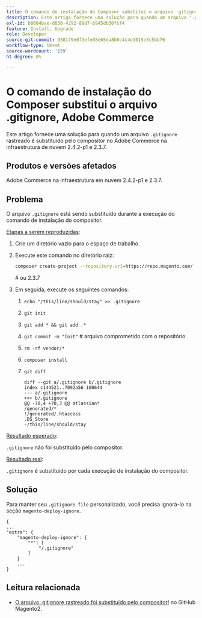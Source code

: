 ```yaml
---
title: O comando de instalação do Composer substitui o arquivo .gitignore, Adobe Commerce
description: Este artigo fornece uma solução para quando um arquivo '.gitignore' rastreado é substituído pelo composer no Adobe Commerce na infraestrutura de nuvem 2.4.2-p1 e 2.3.7.
exl-id: b0604bae-d630-4292-88d7-6945db30fcf4
feature: Install, Upgrade
role: Developer
source-git-commit: 958179e0f3efe08e65ea8b0c4c4e1015e3c5bb76
workflow-type: tm+mt
source-wordcount: '159'
ht-degree: 0%

---
```


# O comando de instalação do Composer substitui o arquivo .gitignore, Adobe Commerce

Este artigo fornece uma solução para quando um arquivo `.gitignore` rastreado é substituído pelo compositor no Adobe Commerce na infraestrutura de nuvem 2.4.2-p1 e 2.3.7.

## Produtos e versões afetados

Adobe Commerce na infraestrutura em nuvem 2.4.2-p1 e 2.3.7.

## Problema

O arquivo `.gitignore` está sendo substituído durante a execução do comando de instalação do compositor.

<u>Etapas a serem reproduzidas</u>:


1. Crie um diretório vazio para o espaço de trabalho.
1. Execute este comando no diretório raiz:

   ```bash
   composer create-project --repository-url=https://repo.magento.com/ magento/project-community-edition:2.4.2-p1.
   ```

   \# ou 2.3.7

1. Em seguida, execute os seguintes comandos:
   1. `echo "/this/line/should/stay" >> .gitignore`
   1. `git init`
   1. `git add * && git add .*`
   1. `git commit -m "Init"` # arquivo comprometido com o repositório
   1. `rm -rf vendor/*`
   1. `composer install`
   1. `git diff`

      ```git
      diff --git a/.gitignore b/.gitignore
      index c144521..7092a56 100644
      --- a/.gitignore
      +++ b/.gitignore
      @@ -70,4 +70,3 @@ atlassian*
      /generated/*
      !/generated/.htaccess
      .DS_Store
      -/this/line/should/stay
      ```

<u>Resultado esperado</u>:

`.gitignore` não foi substituído pelo compositor.

<u>Resultado real</u>:

`.gitignore` é substituído por cada execução de instalação do compositor.

## Solução

Para manter seu `.gitignore file` personalizado, você precisa ignorá-lo na seção `magento-deploy-ignore`.

```git
{
...
"extra": {
    "magento-deploy-ignore": {
        "*": [
            "/.gitignore"
        ]
    }
    ...
}
```


## Leitura relacionada

* [O arquivo .gitignore rastreado foi substituído pelo compositor!](https://github.com/magento/magento2/issues/32888) no GitHub Magento2.
